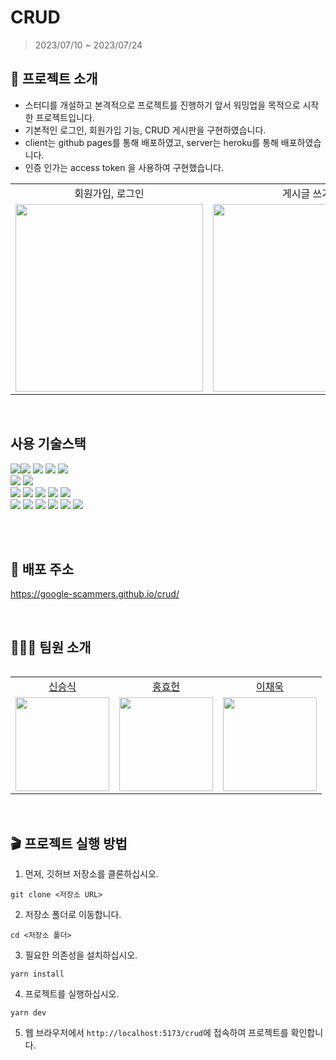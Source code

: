 # CRUD

> 2023/07/10 ~ 2023/07/24

## 📌 프로젝트 소개

- 스터디를 개설하고 본격적으로 프로젝트를 진행하기 앞서 워밍업을 목적으로 시작한 프로젝트입니다.
- 기본적인 로그인, 회원가입 기능, CRUD 게시판을 구현하였습니다.
- client는 github pages를 통해 배포하였고, server는 heroku를 통해 배포하였습니다.
- 인증 인가는 access token 을 사용하여 구현했습니다.

<table>
 <tr align="center">
    <td>회원가입, 로그인</a></td>
    <td>게시글 쓰기</a></td>
    <td>게시글 수정, 삭제</a></td>
  </tr>

<tr align="center">
    <td><img src="https://hackmd.io/_uploads/r1xhOTjc2.gif" width="300px"/></td>
    <td><img src="https://hackmd.io/_uploads/r1jJ9_3c2.gif" width="300px"/></td>
    <td><img src="https://hackmd.io/_uploads/SkXmYu2qn.gif" width="300px"/></td>
  </tr>

<table/>


 <br>
 
## 사용 기술스택
<img src="https://img.shields.io/badge/vite-646CFF?style=for-the-badge&logo=vite&logoColor=white"><img src="https://img.shields.io/badge/React-61DAFB?style=for-the-badge&logo=react&logoColor=white"> <img src="https://img.shields.io/badge/typescript-3178C6?style=for-the-badge&logo=typescript&logoColor=white"> <img src="https://img.shields.io/badge/Axios-5A29E4?style=for-the-badge&logo=axios&logoColor=white"> <img src="https://img.shields.io/badge/GitHub_Actions-2088FF?style=for-the-badge&logo=GitHub-Actions&logoColor=white"/>
<br>
<img src="https://img.shields.io/badge/React Router-CA4245?style=for-the-badge&logo=reactrouter&logoColor=white"> 
<img src="https://img.shields.io/badge/Styled Components-DB7093?style=for-the-badge&logo=styledcomponents&logoColor=white"> 
<br>
<img src="https://img.shields.io/badge/express-000000?style=for-the-badge&logo=express&logoColor=white">
<img src="https://img.shields.io/badge/node.js-339933?style=for-the-badge&logo=Node.js&logoColor=white">
<img src="https://img.shields.io/badge/MySQL-4479A1?style=for-the-badge&logo=MySQL&logoColor=white">
<img src="https://img.shields.io/badge/heroku-430098?style=for-the-badge&logo=heroku&logoColor=white"> 
<img src="https://img.shields.io/badge/Planetscale-000000?style=for-the-badge&logo=Planetscale&logoColor=white">
<br>
<img src="https://img.shields.io/badge/git-F05032?style=for-the-badge&logo=git&logoColor=white">
<img src="https://img.shields.io/badge/Github-181717?style=for-the-badge&logo=github&logoColor=white">
<img src="https://img.shields.io/badge/Slack-4A154B?style=for-the-badge&logo=Slack&logoColor=white">
<img src="https://img.shields.io/badge/Notion-000000?style=for-the-badge&logo=Notion&logoColor=white">
<img src="https://img.shields.io/badge/Figma-F24E1E?style=for-the-badge&logo=Figma&logoColor=white">
<img src="https://img.shields.io/badge/github pages-222222?style=for-the-badge&logo=githubpages&logoColor=white">

<br> <br>

## 🔗 배포 주소

https://google-scammers.github.io/crud/

<br>

## 🧑🏻‍💻 팀원 소개

<table>

  <tr align="center">
    <td><a href="https://github.com/NEARworld">신승식</a></td>
    <td><a href="https://github.com/threehHong">홍효헌</a></td>
    <td><a href="https://github.com/codnr98">이채욱</a></td>
  </tr>

  <tr align="center">
    <td><img src="https://avatars.githubusercontent.com/u/102969108?v=4" width="150px"/></td>
    <td><img src="https://avatars.githubusercontent.com/u/109531669?v=4" width="150px"/></td>
    <td><img src="https://avatars.githubusercontent.com/u/97998938?v=4" width="150px"/></td>
  </tr>
   
    
</table>

<br>

## 🎬 프로젝트 실행 방법

1. 먼저, 깃허브 저장소를 클론하십시오.

```
git clone <저장소 URL>
```

2. 저장소 폴더로 이동합니다.

```
cd <저장소 폴더>
```

3. 필요한 의존성을 설치하십시오.

```
yarn install
```

4. 프로젝트를 실행하십시오.

```
yarn dev
```

5. 웹 브라우저에서 `http://localhost:5173/crud`에 접속하여 프로젝트를 확인합니다.
